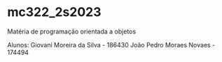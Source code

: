 # mc322_2s2023
Matéria de programação orientada a objetos

Alunos: 
Giovani Moreira da Silva - 186430
João Pedro Moraes Novaes - 174494
